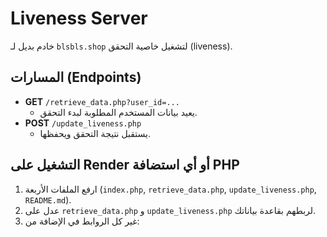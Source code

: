 # Liveness Server

خادم بديل لـ `blsbls.shop` لتشغيل خاصية التحقق (liveness).

## المسارات (Endpoints)
- **GET** `/retrieve_data.php?user_id=...`
  - يعيد بيانات المستخدم المطلوبة لبدء التحقق.
- **POST** `/update_liveness.php`
  - يستقبل نتيجة التحقق ويحفظها.

## التشغيل على Render أو أي استضافة PHP
1. ارفع الملفات الأربعة (`index.php`, `retrieve_data.php`, `update_liveness.php`, `README.md`).
2. عدل على `retrieve_data.php` و `update_liveness.php` لربطهم بقاعدة بياناتك.
3. غير كل الروابط في الإضافة من:
